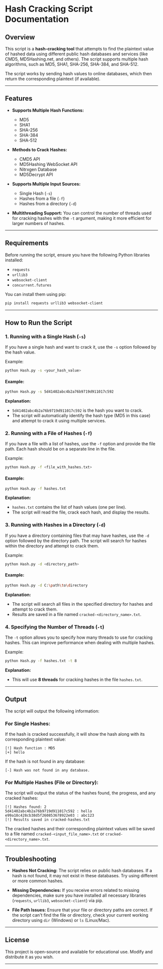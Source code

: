 # Hash Cracking Script Documentation

## Overview

This script is a **hash-cracking tool** that attempts to find the plaintext value of hashed data using different public hash databases and services (like CMD5, MD5Hashing.net, and others). The script supports multiple hash algorithms, such as MD5, SHA1, SHA-256, SHA-384, and SHA-512.

The script works by sending hash values to online databases, which then return the corresponding plaintext (if available).

---

## Features

- **Supports Multiple Hash Functions:**
  - MD5
  - SHA1
  - SHA-256
  - SHA-384
  - SHA-512

- **Methods to Crack Hashes:**
  - CMD5 API
  - MD5Hashing WebSocket API
  - Nitrxgen Database
  - MD5Decrypt API

- **Supports Multiple Input Sources:**
  - Single Hash (`-s`)
  - Hashes from a file (`-f`)
  - Hashes from a directory (`-d`)

- **Multithreading Support:** You can control the number of threads used for cracking hashes with the `-t` argument, making it more efficient for larger numbers of hashes.

---

## Requirements

Before running the script, ensure you have the following Python libraries installed:
- `requests`
- `urllib3`
- `websocket-client`
- `concurrent.futures`

You can install them using pip:
```bash
pip install requests urllib3 websocket-client
```

---

## How to Run the Script

### 1. **Running with a Single Hash (`-s`)**

If you have a single hash and want to crack it, use the `-s` option followed by the hash value.

Example:
```bash
python Hash.py -s <your_hash_value>
```

#### Example:
```bash
python Hash.py -s 5d41402abc4b2a76b9719d911017c592
```

**Explanation:**
- `5d41402abc4b2a76b9719d911017c592` is the hash you want to crack.
- The script will automatically identify the hash type (MD5 in this case) and attempt to crack it using multiple services.

### 2. **Running with a File of Hashes (`-f`)**

If you have a file with a list of hashes, use the `-f` option and provide the file path. Each hash should be on a separate line in the file.

Example:
```bash
python Hash.py -f <file_with_hashes.txt>
```

#### Example:
```bash
python Hash.py -f hashes.txt
```

**Explanation:**
- `hashes.txt` contains the list of hash values (one per line).
- The script will read the file, crack each hash, and display the results.

### 3. **Running with Hashes in a Directory (`-d`)**

If you have a directory containing files that may have hashes, use the `-d` option followed by the directory path. The script will search for hashes within the directory and attempt to crack them.

Example:
```bash
python Hash.py -d <directory_path>
```

#### Example:
```bash
python Hash.py -d C:\path\to\directory
```

**Explanation:**
- The script will search all files in the specified directory for hashes and attempt to crack them.
- Results are saved in a file named `cracked-<directory_name>.txt`.

### 4. **Specifying the Number of Threads (`-t`)**

The `-t` option allows you to specify how many threads to use for cracking hashes. This can improve performance when dealing with multiple hashes.

Example:
```bash
python Hash.py -f hashes.txt -t 8
```

**Explanation:**
- This will use **8 threads** for cracking hashes in the file `hashes.txt`.

---

## Output

The script will output the following information:

### For Single Hashes:
If the hash is cracked successfully, it will show the hash along with its corresponding plaintext value:

```
[!] Hash function : MD5
[+] hello
```

If the hash is not found in any database:

```
[-] Hash was not found in any database.
```

### For Multiple Hashes (File or Directory):
The script will output the status of the hashes found, the progress, and any cracked hashes:

```
[!] Hashes found: 2
5d41402abc4b2a76b9719d911017c592 : hello
e99a18c428cb38d5f260853678922e03 : abc123
[!] Results saved in cracked-hashes.txt
```

The cracked hashes and their corresponding plaintext values will be saved to a file named `cracked-<input_file_name>.txt` or `cracked-<directory_name>.txt`.

---

## Troubleshooting

- **Hashes Not Cracking:** The script relies on public hash databases. If a hash is not found, it may not exist in these databases. Try using different or more common hashes.
  
- **Missing Dependencies:** If you receive errors related to missing dependencies, make sure you have installed all necessary libraries (`requests`, `urllib3`, `websocket-client`) via pip.

- **File Path Issues:** Ensure that your file or directory paths are correct. If the script can't find the file or directory, check your current working directory using `dir` (Windows) or `ls` (Linux/Mac).

---

## License

This project is open-source and available for educational use. Modify and distribute it as you wish.

---
